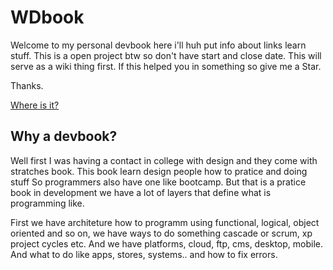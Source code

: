 # WDbook

Welcome to my personal devbook here i'll huh put info about links learn stuff.
This is a open project btw so don't have start and close date. This will serve as a wiki thing first.
If this helped you in something so give me a Star.

Thanks.

[Where is it?](https://github.com/hiagosilverio/web-devbook/wiki)

## Why a devbook?

Well first I was having a contact in college with design and they come with stratches book. This book learn design people how to pratice and doing stuff
So programmers also have one like bootcamp. But that is a pratice book in development we have a lot of layers that define what is programming like.

First we have architeture how to programm using functional, logical, object oriented and so on, we have ways to do something cascade or scrum, xp project cycles etc.
And we have platforms, cloud, ftp, cms, desktop, mobile. And what to do like apps, stores, systems.. and how to fix errors.
